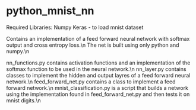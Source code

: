 # python_mnist_nn

Required Libraries:
Numpy
Keras - to load mnist dataset

Contains an implementation of a feed forward neural network with softmax output and cross entropy loss.\n
The net is built using only python and numpy.\n

nn_functions.py contains activation functions and an implementation of the softmax function to be used in the neural network.\n
nn_layer.py contains classes to implement the hidden and output layres of a feed forward neural network.\n
feed_forward_net.py contains a class to implement a feed forward network.\n
mnist_classification.py is a script that builds a network using the implementation found in feed_forward_net.py and then tests it on mnist digits.\n
